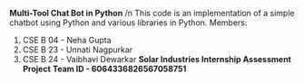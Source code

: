 **Multi-Tool Chat Bot in Python** /n
This code is an implementation of a simple chatbot using Python and various libraries in Python. 
Members:
1. CSE B 04 - Neha Gupta
2. CSE B 23 - Unnati Nagpurkar
3. CSE B 24 - Vaibhavi Dewarkar
**Solar Industries Internship Assessment Project**
**Team ID -  6064336826567058751**
